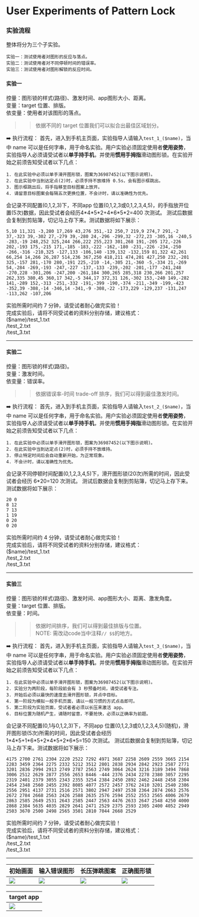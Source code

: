 # User Experiments of Pattern Lock

### 实验流程
整体将分为三个子实验。
```
实验一：测试使用者对图形的反应与落点。
实验二：测试使用者对不同停顿时间的错误率。
实验三：测试使用者对图形解锁的反应时间。
```

#### 实验一
控量：图形锁的样式(路径)、激发时间、app图形大小、距离。 <br>
变量：target 位置、排版。 <br>
依变量：使用者对该图形的落点。 <br>

>>依据不同的 target 位置我们可以拟合出最佳区域划分。 <br>

:arrow_right: 执行流程：
首先，进入到手机主页面，实验指导人请输入`test_1_($name)`，当中 name 可以是任何字串，用于命名实验。用户实验必须固定使用者**使用姿势**，实验指导人必须请受试者以**单手持手机**，并使用**惯用手拇指**滑动图形锁。在实验开始之前须告知受试者以下几点： <br>
```
1. 在此实验中必须以单手滑开图形锁，图案为36987452(以下图示说明)。
2. 在此实验中当到达定点(2)时，必须手持不放维持 0.5s，会有图示框跳出。
3. 图示框跳出后，将手指移至目标图案上放开。
4. 请留意目标图案会每隔五次更换位置，不会计时，请以准确性为优先。
```

会记录不同配置(0,1,2,3)下，不同app 位置(0,1,2,3或0,1,2,3,4,5)，的手指放开位置(5次)数据，因此受试者会经历4\*4\*5\*2+4\*6\*5\*2=400 次测试。
测试后数据会复制到剪贴簿，切记马上存下来。测试数据将如下展示：

```
5,10 11,321 -3,280 17,269 43,276 351,-12 250,7 219,9 274,7 291,-2 37,-323 39,-302 27,-279 39,-280 24,-296 -299,32 -272,23 -305,16 -240,5 -283,-19 248,252 325,244 266,222 255,223 301,268 191,-205 172,-226 202,-193 175,-215 171,-185 -183,-222 -162,-180 -231,-226 -234,-250 -266,-316 -210,325 -127,133 -106,140 -139,132 -132,159 81,322 42,261 66,254 14,266 26,287 514,236 367,250 418,211 474,201 427,250 232,-201 325,-157 281,-170 280,-191 225,-210 -14,-305 21,-360 -5,-334 21,-269 54,-284 -269,-193 -247,-227 -137,-133 -239,-202 -201,-177 -241,248 -270,228 -301,206 -247,200 -261,184 300,265 285,318 230,266 201,257 262,335 380,45 360,17 342,-5 344,17 372,31 126,-302 153,-240 149,-282 141,-289 152,-313 -251,-332 -191,-399 -190,-374 -211,-349 -199,-423 -352,39 -308,-14 -346,14 -341,-9 -308,-22 -173,229 -129,237 -131,247 -113,262 -107,206 
```

实验所需时间约 7 分钟，请受试者耐心做完实验！ <br>
完成实验后，请将不同受试者的资料分别存储，建议格式： <br>
($name)/test_1.txt <br>
       /test_2.txt <br>
       /test_3.txt <br>

---

#### 实验二
控量：图形锁的样式(路径)。 <br>
变量：激发时间。 <br>
依变量：错误率。 <br>

>>依据错误率-时间 trade-off 排序，我们可以得到最佳激发时间。

:arrow_right: 执行流程：
首先，进入到手机主页面，实验指导人请输入`test_2_($name)`，当中 name 可以是任何字串，用于命名实验。用户实验必须固定使用者**使用姿势**，实验指导人必须请受试者以**单手持手机**，并使用**惯用手拇指**滑动图形锁。在实验开始之前须告知受试者以下几点： <br>
```
1. 在此实验中必须以单手滑开图形锁，图案为36987452(以下图示说明)。
2. 在此实验中当到达定点(2)时，必须手持不放维持。
3. 停止特定时间后会自动重新开始，为正常现象。
4. 不会计时，请以准确性为优先。
```

会记录不同停顿时间配置(0,1,2,3,4,5)下，滑开图形锁(20次)所需的时间，因此受试者会经历 6\*20=120 次测试。
测试后数据会复制到剪贴簿，切记马上存下来。测试数据将如下展示：

```
20 0
8 12
7 13
1 19
0 20
0 20
```

实验所需时间约 4 分钟，请受试者耐心做完实验！ <br>
完成实验后，请将不同受试者的资料分别存储，建议格式： <br>
($name)/test_1.txt <br>
       /test_2.txt <br>
       /test_3.txt <br>
       
---

#### 实验三
控量：图形锁的样式(路径)、激发时间、app图形大小、距离、激发角度。 <br>
变量：target 位置、排版。 <br>
依变量：时间。 <br>

>>依据时间排序，我们可以得到最佳排版与位置。 <br>
NOTE: 需改动code当中注释`// $$`的地方。

:arrow_right: 执行流程：
首先，进入到手机主页面，实验指导人请输入`test_3_($name)`，当中 name 可以是任何字串，用于命名实验。用户实验必须固定使用者**使用姿势**，实验指导人必须请受试者以**单手持手机**，并使用**惯用手拇指**滑动图形锁。在实验开始之前须告知受试者以下几点： <br>
```
1. 在此实验中必须以单手滑开图形锁，图案为36987452(以下图示说明)。
2. 实验分为两阶段，每阶段前会有 3 秒预备时间，请受试者专注。
3. 开始后必须以最快的速度去滑开图形锁，并点中目标。
4. 第一阶段为模拟一般手机页面，请以一般习惯的方式点击即可。
5. 第二阶段为实验页面，受试者者必须以长压来激活 app。
6. 目标位置为随机产生，请随时留意，不要抢快，必须以正确率为前题。
```

会记录不同配置(0,1与0,1,2,3)下，不同app 位置(0,1,2,3或0,1,2,3,4,5)(随机)，滑开图形锁(5次)所需的时间，因此受试者会经历1\*4\*5+1\*6\*5+2\*4\*5+2\*6\*5=150 次测试。
测试后数据会复制到剪贴簿，切记马上存下来。测试数据将如下展示：

```
4175 2700 2761 2304 2220 2522 7292 4971 3687 2258 2609 2559 3665 2154 2283 3459 2364 2275 2332 5212 3512 2801 2838 2934 2842 2923 2587 2771 3201 2836 2994 2913 2749 2787 2563 2749 3064 2624 3216 3189 3494 7868 3006 2512 2629 2877 2556 2653 8446 -444 2376 2434 2278 2380 3057 2295 2319 2401 2379 3055 2343 2355 3254 2384 2450 2892 2462 2448 2458 2304 2454 2348 2560 2455 2392 8085 4077 2572 2457 3762 2410 3201 2540 2386 2556 2951 4137 2731 2516 2571 3802 2947 2497 2538 2364 2874 2663 2576 2672 2784 2668 2563 2426 2588 2635 2576 2594 2552 2553 2565 4006 2679 2863 2585 2649 2531 2643 2585 2447 2563 4476 2633 2647 2548 4250 4000 2868 2384 5635 4035 2829 2641 2471 2529 2375 2593 2305 2400 4052 2949 2503 3670 2500 2498 2565 3501 2810 7044 2668 2529 
```

实验所需时间约 7 分钟，请受试者耐心做完实验！ <br>
完成实验后，请将不同受试者的资料分别存储，建议格式： <br>
($name)/test_1.txt <br>
       /test_2.txt <br>
       /test_3.txt <br>
       
---

| 初始画面  | 输入错误图形 | 长压弹跳图案 | 正确图形锁 |
| -------- | -------- | --------- | --------|
|![](https://i.imgur.com/n4je25a.png)| ![](https://i.imgur.com/hjeOV5g.png) | ![](https://i.imgur.com/xLR1J55.jpg) |![](https://i.imgur.com/8ePq6FS.png)|


| target app |
| ---------  |
|![](https://i.imgur.com/jYS1kwY.png)|

